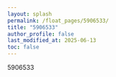 ```yaml
---
layout: splash
permalink: /float_pages/5906533/
title: "5906533"
author_profile: false
last_modified_at: 2025-06-13
toc: false
---
```

 
5906533

